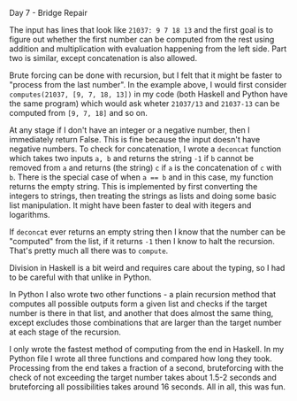 Day 7 - Bridge Repair

The input has lines that look like `21037: 9 7 18 13` and the first goal is to figure out whether the first number can be computed from the rest using addition and multiplication with evaluation happening from the left side. Part two is similar, except concatenation is also allowed.

Brute forcing can be done with recursion, but I felt that it might be faster to "process from the last number". In the example above, I would first consider `computes(21037, [9, 7, 18, 13])` in my code (both Haskell and Python have the same program) which would ask wheter `21037/13` and `21037-13` can be computed from `[9, 7, 18]` and so on.

At any stage if I don't have an integer or a negative number, then I immediately return False. This is fine because the input doesn't have negative numbers. To check for concatenation, I wrote a `deconcat` function which takes two inputs `a, b` and returns the string `-1` if `b` cannot be removed from `a` and returns (the string) `c` if `a` is the concatenation of `c` with `b`. There is the special case of when `a == b` and in this case, my function returns the empty string. This is implemented by first converting the integers to strings, then treating the strings as lists and doing some basic list manipulation. It might have been faster to deal with itegers and logarithms.

If `deconcat` ever returns an empty string then I know that the number can be "computed" from the list, if it returns `-1` then I know to halt the recursion. That's pretty much all there was to `compute`.

Division in Haskell is a bit weird and requires care about the typing, so I had to be careful with that unlike in Python.

In Python I also wrote two other functions - a plain recursion method that computes all possible outputs form a given list and checks if the target number is there in that list, and another that does almost the same thing, except excludes those combinations that are larger than the target number at each stage of the recursion.

I only wrote the fastest method of computing from the end in Haskell. In my Python file I wrote all three functions and compared how long they took. Processing from the end takes a fraction of a second, bruteforcing with the check of not exceeding the target number takes about 1.5-2 seconds and bruteforcing all possibilities takes around 16 seconds. All in all, this was fun.